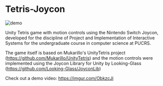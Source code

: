 # Tetris-Joycon
![demo](joycon_demo.gif)

Unity Tetris game with motion controls using the Nintendo Switch Joycon, developed for the discipline of Project and Implementation of Interactive Systems for the undergraduate course in computer science at PUCRS.

The game itself is based on Mukarillo's UnityTetris project (https://github.com/Mukarillo/UnityTetris) and the motion controls were implemented using the Joycon Library for Unity by Looking-Glass (https://github.com/Looking-Glass/JoyconLib)

Check out a demo video:
https://imgur.com/ObkzcJi

